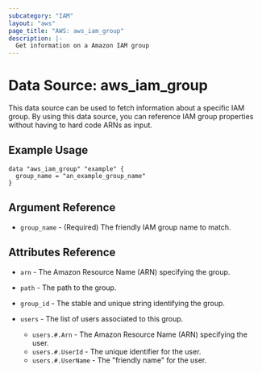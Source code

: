 ```yaml
---
subcategory: "IAM"
layout: "aws"
page_title: "AWS: aws_iam_group"
description: |-
  Get information on a Amazon IAM group
---
```


# Data Source: aws_iam_group

This data source can be used to fetch information about a specific
IAM group. By using this data source, you can reference IAM group
properties without having to hard code ARNs as input.

## Example Usage

```hcl
data "aws_iam_group" "example" {
  group_name = "an_example_group_name"
}
```

## Argument Reference

* `group_name` - (Required) The friendly IAM group name to match.

## Attributes Reference

* `arn` - The Amazon Resource Name (ARN) specifying the group.

* `path` - The path to the group.

* `group_id` - The stable and unique string identifying the group.

* `users` - The list of users associated to this group.
  * `users.#.Arn` - The Amazon Resource Name (ARN) specifying the user.
  * `users.#.UserId` - The unique identifier for the user.
  * `users.#.UserName` - The "friendly name" for the user.
